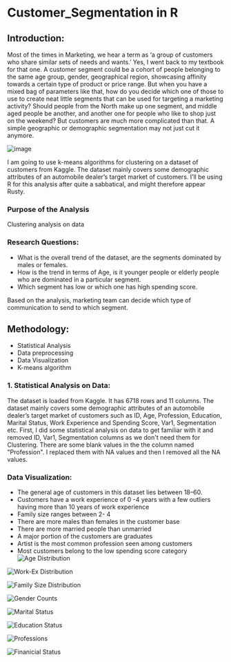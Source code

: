 # Customer_Segmentation in R

## Introduction:

Most of the times in Marketing, we hear a term as ‘a group of customers who share similar sets of needs and wants.’ Yes, I went back to my textbook for that one. A customer segment could be a cohort of people belonging to the same age group, gender, geographical region, showcasing affinity towards a certain type of product or price range. But when you have a mixed bag of parameters like that, how do you decide which one of those to use to create neat little segments that can be used for targeting a marketing activity? Should people from the North make up one segment, and middle aged people be another, and another one for people who like to shop just on the weekend? But customers are much more complicated than that. A simple geographic or demographic segmentation may not just cut it anymore.

![image](https://user-images.githubusercontent.com/90656596/166182018-27352b12-fee2-4309-b752-569a6aed7794.png)


I am going to use k-means algorithms for clustering on a dataset of customers from Kaggle. The dataset mainly covers some demographic attributes of an automobile dealer’s target market of customers. I’ll be using R for this analysis after quite a sabbatical, and might therefore appear Rusty.


### Purpose of the Analysis
Clustering analysis on data 


### Research Questions:

- What is the overall trend of the dataset, are the segments dominated by males or females.
- How is the trend in terms of Age, is it younger people or elderly people who are dominated in a particular segment. 
- Which segment has low or which one has high spending score.

Based on the analysis, marketing team can decide which type of communication to send to which segment.

## Methodology:
- Statistical Analysis
- Data preprocessing
- Data Visualization
- K-means algorithm


### 1. Statistical Analysis on Data:

The dataset is loaded from Kaggle. It has 6718 rows and 11 columns. The dataset mainly covers some demographic attributes of an automobile dealer’s target market of customers such as ID, Age, Profession, Education, Marital Status, Work Experience and Spending Score, Var1, Segmentation etc. First, I did some statistical analysis on data to get familiar with it and removed ID, Var1, Segmentation columns as we don't need them for Clustering. There are some blank values in the the column named "Profession". I replaced them with NA values and then I removed all the NA values. 

### Data Visualization: 

- The general age of customers in this dataset lies between 18–60.
- Customers have a work experience of 0 -4 years with a few outliers having more than 10 years of work experience
- Family size ranges between 2- 4
- There are more males than females in the customer base
- There are more married people than unmarried
- A major portion of the customers are graduates
- Artist is the most common profession seen among customers
- Most customers belong to the low spending score category
![Age Distribution](https://user-images.githubusercontent.com/90656596/166261590-6210d25b-b60b-4d60-8220-0ea8a9d7a107.png)


![Work-Ex Distribution](https://user-images.githubusercontent.com/90656596/166261642-35ac3491-13f2-4466-b784-188cb05c415a.png)


![Family Size Distribution](https://user-images.githubusercontent.com/90656596/166261949-3a6da685-2bef-4173-ba41-8bdee41f8693.png)


![Gender Counts](https://user-images.githubusercontent.com/90656596/166262122-064ec616-e1da-4bfb-aa55-e42e3773af4a.png)


![Marital Status](https://user-images.githubusercontent.com/90656596/166262187-77910ab5-2d32-44b2-abfa-40e2afe8abeb.png)


![Education Status](https://user-images.githubusercontent.com/90656596/166262286-774e727b-fa93-47bf-b1d2-8ccab1d4150f.png)


![Professions](https://user-images.githubusercontent.com/90656596/166262322-8358915e-1214-4690-ba09-579d691a2d74.png)

![Finanicial Status](https://user-images.githubusercontent.com/90656596/166262352-b7d5dfd2-64f5-46fb-93ab-794ffbe9f473.png)

